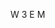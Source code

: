  W
3 E
 M
<!---
olghsfwwerd/olghsfwwerd is a ✨ special ✨ repository because its `README.md` (this file) appears on your GitHub profile.
You can click the Preview link to take a look at your changes.
--->
